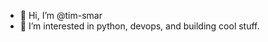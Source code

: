 - 👋 Hi, I’m @tim-smar
- 👀 I’m interested in python, devops, and building cool stuff.

<!---
tim-smar/tim-smar is a ✨ special ✨ repository because its `README.md` (this file) appears on your GitHub profile.
You can click the Preview link to take a look at your changes.
--->
